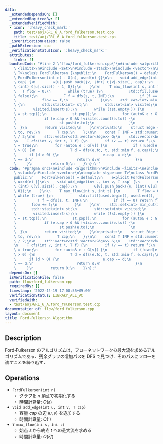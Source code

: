 ```yaml
---
data:
  _extendedDependsOn: []
  _extendedRequiredBy: []
  _extendedVerifiedWith:
  - icon: ':heavy_check_mark:'
    path: test/aoj/GRL_6_A.ford_fulkerson.test.cpp
    title: test/aoj/GRL_6_A.ford_fulkerson.test.cpp
  _isVerificationFailed: false
  _pathExtension: cpp
  _verificationStatusIcon: ':heavy_check_mark:'
  attributes:
    links: []
  bundledCode: "#line 2 \"flow/ford_fulkerson.cpp\"\n#include <algorithm>\n#include\
    \ <limits>\n#include <set>\n#include <stack>\n#include <vector>\n\ntemplate <typename\
    \ T>\nclass FordFulkerson {\npublic:\n    FordFulkerson() = default;\n    explicit\
    \ FordFulkerson(int n) : G(n), used(n) {}\n\n    void add_edge(int u, int v, T\
    \ cap) {\n        G[u].push_back({v, (int) G[v].size(), cap});\n        G[v].push_back({u,\
    \ (int) G[u].size() - 1, 0});\n    }\n\n    T max_flow(int s, int t) {\n     \
    \   T flow = 0;\n        while (true) {\n            std::fill(used.begin(), used.end(),\
    \ false);\n            T f = dfs(s, t, INF);\n            if (f == 0) return flow;\n\
    \            flow += f;\n        }\n    }\n\n    std::set<int> min_cut(int s)\
    \ {\n        std::stack<int> st;\n        std::set<int> visited;\n        st.push(s);\n\
    \        visited.insert(s);\n        while (!st.empty()) {\n            int v\
    \ = st.top();\n            st.pop();\n            for (auto& e : G[v]) {\n   \
    \             if (e.cap > 0 && !visited.count(e.to)) {\n                    visited.insert(e.to);\n\
    \                    st.push(e.to);\n                }\n            }\n      \
    \  }\n        return visited;\n    }\n\nprivate:\n    struct Edge {\n        int\
    \ to, rev;\n        T cap;\n    };\n\n    const T INF = std::numeric_limits<T>::max()\
    \ / 2;\n\n    std::vector<std::vector<Edge>> G;\n    std::vector<bool> used;\n\
    \n    T dfs(int v, int t, T f) {\n        if (v == t) return f;\n        used[v]\
    \ = true;\n        for (auto& e : G[v]) {\n            if (!used[e.to] && e.cap\
    \ > 0) {\n                T d = dfs(e.to, t, std::min(f, e.cap));\n          \
    \      if (d > 0) {\n                    e.cap -= d;\n                    G[e.to][e.rev].cap\
    \ += d;\n                    return d;\n                }\n            }\n   \
    \     }\n        return 0;\n    }\n};\n"
  code: "#pragma once\n#include <algorithm>\n#include <limits>\n#include <set>\n#include\
    \ <stack>\n#include <vector>\n\ntemplate <typename T>\nclass FordFulkerson {\n\
    public:\n    FordFulkerson() = default;\n    explicit FordFulkerson(int n) : G(n),\
    \ used(n) {}\n\n    void add_edge(int u, int v, T cap) {\n        G[u].push_back({v,\
    \ (int) G[v].size(), cap});\n        G[v].push_back({u, (int) G[u].size() - 1,\
    \ 0});\n    }\n\n    T max_flow(int s, int t) {\n        T flow = 0;\n       \
    \ while (true) {\n            std::fill(used.begin(), used.end(), false);\n  \
    \          T f = dfs(s, t, INF);\n            if (f == 0) return flow;\n     \
    \       flow += f;\n        }\n    }\n\n    std::set<int> min_cut(int s) {\n \
    \       std::stack<int> st;\n        std::set<int> visited;\n        st.push(s);\n\
    \        visited.insert(s);\n        while (!st.empty()) {\n            int v\
    \ = st.top();\n            st.pop();\n            for (auto& e : G[v]) {\n   \
    \             if (e.cap > 0 && !visited.count(e.to)) {\n                    visited.insert(e.to);\n\
    \                    st.push(e.to);\n                }\n            }\n      \
    \  }\n        return visited;\n    }\n\nprivate:\n    struct Edge {\n        int\
    \ to, rev;\n        T cap;\n    };\n\n    const T INF = std::numeric_limits<T>::max()\
    \ / 2;\n\n    std::vector<std::vector<Edge>> G;\n    std::vector<bool> used;\n\
    \n    T dfs(int v, int t, T f) {\n        if (v == t) return f;\n        used[v]\
    \ = true;\n        for (auto& e : G[v]) {\n            if (!used[e.to] && e.cap\
    \ > 0) {\n                T d = dfs(e.to, t, std::min(f, e.cap));\n          \
    \      if (d > 0) {\n                    e.cap -= d;\n                    G[e.to][e.rev].cap\
    \ += d;\n                    return d;\n                }\n            }\n   \
    \     }\n        return 0;\n    }\n};"
  dependsOn: []
  isVerificationFile: false
  path: flow/ford_fulkerson.cpp
  requiredBy: []
  timestamp: '2022-12-19 17:08:55+09:00'
  verificationStatus: LIBRARY_ALL_AC
  verifiedWith:
  - test/aoj/GRL_6_A.ford_fulkerson.test.cpp
documentation_of: flow/ford_fulkerson.cpp
layout: document
title: Ford-Fulkerson Algorithm
---
```


## Description

Ford-Fulkerson のアルゴリズムは，フローネットワークの最大流を求めるアルゴリズムである．残余グラフの増加パスを DFS で見つけ，そのパスにフローを流すことを繰り返す．

## Operations

- `FordFulkerson(int n)`
    - グラフを $n$ 頂点で初期化する
    - 時間計算量: $O(n)$
- `void add_edge(int u, int v, T cap)`
    - 容量 $cap$ の辺 $(u, v)$ を追加する
    - 時間計算量: $O(1)$
- `T max_flow(int s, int t)`
    - 始点 $s$ から終点 $t$ への最大流を求める
    - 時間計算量: $O(Ef)$